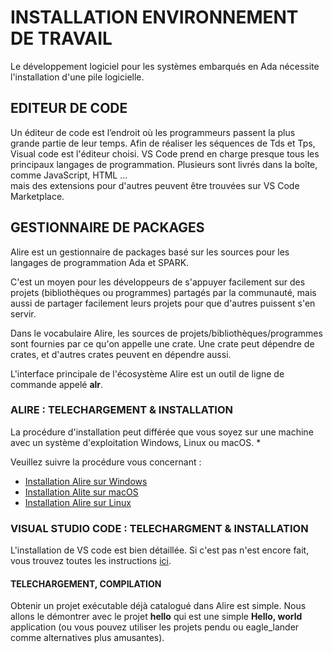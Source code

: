# INSTALLATION ENVIRONNEMENT DE TRAVAIL

Le développement logiciel pour les systèmes embarqués en Ada nécessite l'installation d'une pile logicielle.

## EDITEUR DE CODE

Un éditeur de code est l’endroit où les programmeurs passent la plus grande partie de leur temps.
Afin de réaliser les séquences de Tds et Tps, Visual code est l'éditeur choisi. VS Code prend en charge presque 
tous les principaux langages de programmation. Plusieurs sont livrés dans la boîte, comme JavaScript, HTML ...  
mais des extensions pour d'autres peuvent être trouvées sur VS Code Marketplace.

## GESTIONNAIRE DE PACKAGES

Alire est un gestionnaire de packages basé sur les sources pour les langages de programmation Ada et SPARK.

C'est un moyen pour les développeurs de s'appuyer facilement sur des projets (bibliothèques ou programmes) partagés par la communauté, 
mais aussi de partager facilement leurs projets pour que d'autres puissent s'en servir.

Dans le vocabulaire Alire, les sources de projets/bibliothèques/programmes sont fournies par ce qu'on appelle une crate. 
Une crate peut dépendre de crates, et d'autres crates peuvent en dépendre aussi.

L'interface principale de l'écosystème Alire est un outil de ligne de commande appelé **alr**.

### ALIRE : TELECHARGEMENT & INSTALLATION


La procédure d'installation peut différée que vous soyez sur une machine avec un système d'exploitation Windows, Linux ou macOS. *

Veuillez suivre la procédure vous concernant :

- [Installation Alire sur Windows](https://alire.ada.dev/docs/#alr-on-windows)
- [Installation Alite sur macOS](https://alire.ada.dev/docs/#alr-on-macos)
- [Installation Alire sur Linux](https://alire.ada.dev/docs/#alr-on-linux)


### VISUAL STUDIO CODE : TELECHARGMENT & INSTALLATION

L'installation de VS code est bien détaillée. Si c'est pas n'est encore fait, vous trouvez toutes les instructions [ici](https://code.visualstudio.com/download).


#### TELECHARGEMENT, COMPILATION

Obtenir un projet exécutable déjà catalogué dans Alire est simple. Nous allons le démontrer avec le projet **hello** qui est une simple **Hello, world** application (ou vous pouvez utiliser les projets pendu ou eagle_lander comme alternatives plus amusantes).